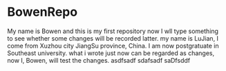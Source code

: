 # BowenRepo
My name is Bowen and this is my first repository
now I wll type something to see whether some changes will be recorded latter. my name is LuJian, I come from Xuzhou 
city JiangSu province, China. I am now postgratuate in Southeast university. what i wrote just now can be regarded
as changes, now I, Bowen, will test the changes.
asdfsadf
sdafsadf
saDfsddf
